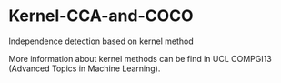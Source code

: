 # Kernel-CCA-and-COCO
Independence detection based on kernel method


More information about kernel methods can be find in UCL COMPGI13 (Advanced Topics in Machine Learning).
